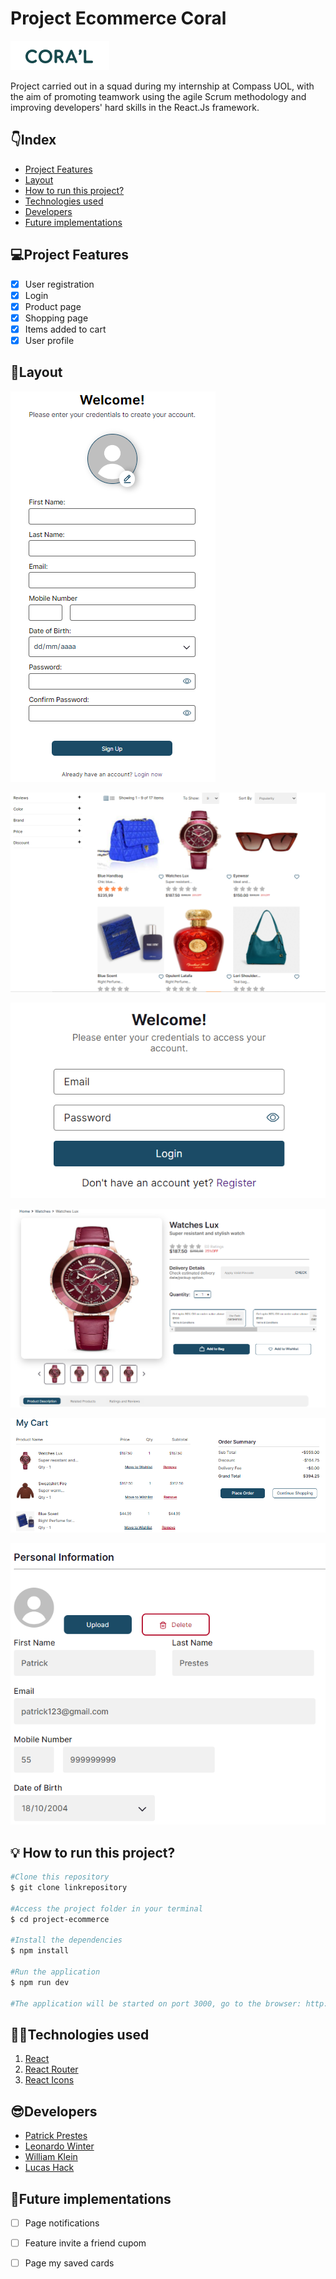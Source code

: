 # Project Ecommerce Coral

![Logo Coral](../project-ecommerce/src/assets/README/Logo.png)

Project carried out in a squad during my internship at Compass UOL, with the aim of promoting teamwork using the agile Scrum methodology and improving developers' hard skills in the React.Js framework.

## 👇Index
- <a href="funcionalidades">Project Features</a>
- <a href="layout">Layout </a>
- <a href="rodar">How to run this project? </a>
- <a href="tecUtilizadas">Technologies used </a>
- <a href="desenvolvedores">Developers </a>
- <a href="futImplementações">Future implementations </a>

## 💻Project Features
- [x] User registration
- [x] Login
- [x] Product page
- [x] Shopping page
- [x] Items added to cart
- [x] User profile

## 📱Layout
![tela de cadastro](../project-ecommerce/src/assets/README/telaCadastro.png)

![tela de produto](../project-ecommerce/src/assets/README/pageProduto.png)

![tela de login](../project-ecommerce/src/assets/README/telaLogin.png)

![tela de compra](../project-ecommerce/src/assets/README/pageCompra.png)

![produtos na bag](../project-ecommerce/src/assets/README/addBag.png)

![perfil do usuario](../project-ecommerce/src/assets/README/perfilUsuario.png)

## 💡 How to run this project?

```bash
#Clone this repository
$ git clone linkrepository

#Access the project folder in your terminal
$ cd project-ecommerce

#Install the dependencies
$ npm install

#Run the application
$ npm run dev

#The application will be started on port 3000, go to the browser: http://localhost:3000.

```

## 👨‍💻Technologies used
1. [React](https://pt-br.react.dev/) 
2. [React Router](https://reactrouter.com)
3. [React Icons](https://react-icons.github.io/react-icons)

## 😎Developers
- [Patrick Prestes](https://github.com/Patrick-1810)
- [Leonardo Winter](https://github.com/Leow20)
- [William Klein](https://github.com/William-Klein7)
- [Lucas Hack](https://github.com/lucas-hack)




## 🚀Future implementations
- [ ] Page notifications
- [ ] Feature invite a friend cupom
- [ ] Page my saved cards







